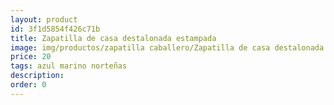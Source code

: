```yaml
---
layout: product
id: 3f1d5854f426c71b
title: Zapatilla de casa destalonada estampada
image: img/productos/zapatilla caballero/Zapatilla de casa destalonada estampada=20=azul marino norteñas.webp
price: 20
tags: azul marino norteñas
description: 
order: 0
---
```

